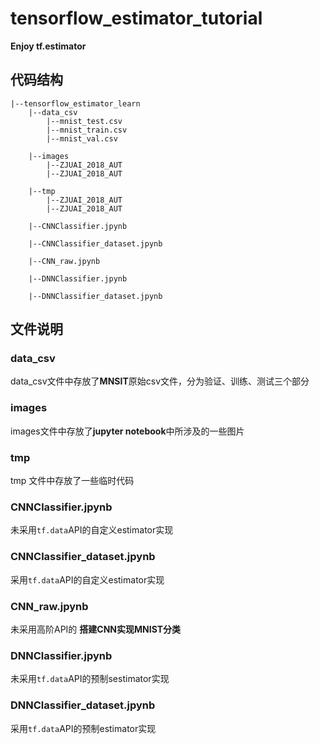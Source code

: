 # tensorflow_estimator_tutorial
**Enjoy tf.estimator**

## 代码结构
```
|--tensorflow_estimator_learn               
    |--data_csv
        |--mnist_test.csv
        |--mnist_train.csv
        |--mnist_val.csv
        
    |--images
        |--ZJUAI_2018_AUT
        |--ZJUAI_2018_AUT

    |--tmp
        |--ZJUAI_2018_AUT
        |--ZJUAI_2018_AUT
        
    |--CNNClassifier.jpynb
    
    |--CNNClassifier_dataset.jpynb    
    
    |--CNN_raw.jpynb    
    
    |--DNNClassifier.jpynb    
    
    |--DNNClassifier_dataset.jpynb    
```
## 文件说明
### data_csv
data_csv文件中存放了**MNSIT**原始csv文件，分为验证、训练、测试三个部分
### images
images文件中存放了**jupyter notebook**中所涉及的一些图片
### tmp
tmp 文件中存放了一些临时代码
### CNNClassifier.jpynb
未采用`tf.data`API的自定义estimator实现
### CNNClassifier_dataset.jpynb
采用`tf.data`API的自定义estimator实现
### CNN_raw.jpynb
未采用高阶API的 **搭建CNN实现MNIST分类**
### DNNClassifier.jpynb 
未采用`tf.data`API的预制sestimator实现
### DNNClassifier_dataset.jpynb
采用`tf.data`API的预制estimator实现

